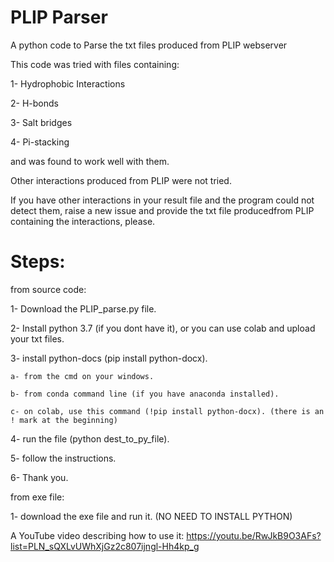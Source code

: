 # PLIP Parser
A python code to Parse the txt files produced from PLIP webserver

This code was tried with files containing:

1- Hydrophobic Interactions

2- H-bonds

3- Salt bridges

4- Pi-stacking

and was found to work well with them.

Other interactions produced from PLIP were not tried. 

If you have other interactions in your result file and the program could not detect them, raise a new issue and provide the txt file producedfrom PLIP containing the interactions, please.

# Steps:

from source code:

1- Download the PLIP_parse.py file.

2- Install python 3.7 (if you dont have it), or you can use colab and upload your txt files.

3- install python-docs (pip install python-docx).

    a- from the cmd on your windows.
    
    b- from conda command line (if you have anaconda installed).
    
    c- on colab, use this command (!pip install python-docx). (there is an ! mark at the beginning)
    
4- run the file (python dest_to_py_file).

5- follow the instructions.

6- Thank you.

from exe file:

1- download the exe file and run it. (NO NEED TO INSTALL PYTHON)

A YouTube video describing how to use it:
https://youtu.be/RwJkB9O3AFs?list=PLN_sQXLvUWhXjGz2c807ijngl-Hh4kp_g


